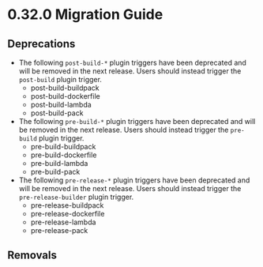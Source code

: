 # 0.32.0 Migration Guide

## Deprecations

- The following `post-build-*` plugin triggers have been deprecated and will be removed in the next release. Users should instead trigger the `post-build` plugin trigger.
    - post-build-buildpack
    - post-build-dockerfile
    - post-build-lambda
    - post-build-pack
- The following `pre-build-*` plugin triggers have been deprecated and will be removed in the next release. Users should instead trigger the `pre-build` plugin trigger.
    - pre-build-buildpack
    - pre-build-dockerfile
    - pre-build-lambda
    - pre-build-pack
- The following `pre-release-*` plugin triggers have been deprecated and will be removed in the next release. Users should instead trigger the `pre-release-builder` plugin trigger.
    - pre-release-buildpack
    - pre-release-dockerfile
    - pre-release-lambda
    - pre-release-pack

## Removals
